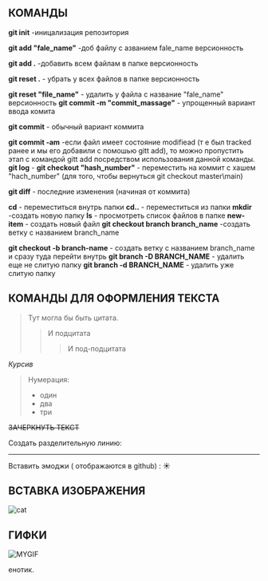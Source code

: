 
## КОМАНДЫ

**git init** -иницализация репозитория

**git add "fale_name"** -доб файлу с азванием fale_name версионность

**git add .** -добавить всем файлам в папке версионность

**git reset .** - убрать у всех файлов в папке версионность

**git reset "file_name"** - удалить у файла с название "fale_name" версионность 
**git commit -m "commit_massage"** - упрощенный вариант ввода комита

**git commit** - обычный вариант коммита

**git commit -am** -если файл имеет состояние modifiead (т е  был tracked ранее и мы его добавили с помошью gitt add), то можно пропустить этап с командой gitt add посредством использования данной команды.
**git log** - 
**git checkout "hash_number"** - переместить на коммит с хашем "hach_number" (для того, чтобы вернуться git checkout master\main)

**git diff** - последние изменения (начиная от коммита)

**cd** - переместиться внутрь папки
**cd..** - переместиться из папки
**mkdir** -создать новую папку
**ls** - просмотреть список файлов в папке
**new-item** - создать новый файл
**git checkout branch branch_name** -создать ветку с названием branch_name

**git checkout -b branch-name** - создать ветку с названием branch_name и сразу туда перейти внутрь
**git branch -D BRANCH_NAME** - удалить еще не слитую папку
**git branch -d BRANCH_NAME** - удалить уже слитую папку

## КОМАНДЫ ДЛЯ ОФОРМЛЕНИЯ ТЕКСТА

> Тут могла бы быть цитата.
>> И подцитата
>>> И под-подцитата



*Курсив*

> Нумерация:
> * один
> * два
> * три

~~ЗАЧЕРКНУТЬ ТЕКСТ~~

Создать разделительную линию:
____

Вставить эмоджи ( отображаются в github) : 
:sunny:


## ВСТАВКА ИЗОБРАЖЕНИЯ

![cat](https://cdnn1.ukraina.ru/img/07e6/0c/02/1041436899_0:206:2905:1840_1920x0_80_0_0_676d15c7dd4e1631648f7eee00d87561.jpg.webp)

## ГИФКИ

![MYGIF](https://media1.giphy.com/media/Hc8PMCBjo9BXa/giphy.gif?cid=ecf05e47bd9qlqztc038fy1fx42szox52xbnnlyed6qyylb0&ep=v1_gifs_related&rid=giphy.gif&ct=g)

енотик.
